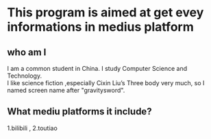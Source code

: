 This program is aimed at get evey informations in medius platform
===
who am I
---
I am a common student in China. I study Computer Science and Technology.<br>
I like science fiction ,especially Cixin Liu’s Three body very much, so I named screen name after "gravitysword".


## What mediu platforms it include?
1.bilibili , 2.toutiao


